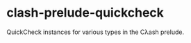 clash-prelude-quickcheck
================================================================================

QuickCheck instances for various types in the Cλash prelude.
